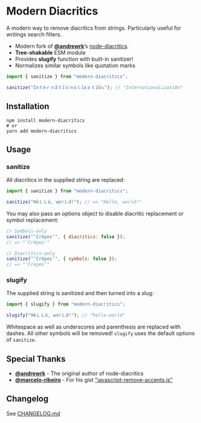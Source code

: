 # Modern Diacritics

A modern way to remove diacritics from strings. Particularly useful for writings search filters.

- Modern fork of [**@andrewrk**](https://github.com/andrewrk/)’s [node-diacritics](https://github.com/andrewrk/node-diacritics).
- **Tree-shakable** ESM module
- Provides **slugify** function with built-in sanitizer!
- Normalizes similar symbols like quotation marks

```js
import { sanitize } from "modern-diacritics";

sanitize("Iлｔèｒｎåｔïｏｎɑｌíƶａｔï߀ԉ"); // "Internationalizati0n"
```

## Installation

```shell
npm install modern-diacritics
# or
yarn add modern-diacritics
```

## Usage

### sanitize

All diacritics in the supplied string are replaced:

```js
import { sanitize } from "modern-diacritics";

sanitize("HêＬＬó, worＬd!"); // => "Hello, world!"
```

You may also pass an options object to disable diacritic replacement or symbol replacement:

```js
// Symbols-only
sanitize("’Crêpes‘", { diacritics: false });
// => "'Crêpes'"

// Diacritics-only
sanitize("’Crêpes‘", { symbols: false });
// => "’Crepes‘"
```

### slugify

The supplied string is sanitized and then turned into a slug:

```js
import { slugify } from "modern-diacritics";

slugify("HêＬＬó, worＬd!"); // "hello-world"
```

Whitespace as well as underscores and parenthesis are replaced with dashes. All other symbols will be removed! `slugify` uses the default options of `sanitize`.

## Special Thanks

- [**@andrewrk**](https://github.com/andrewrk/) - The original author of node-diacritics
- [**@marcelo-ribeiro**](https://github.com/marcelo-ribeiro) - For his gist ["javascript-remove-accents.js"](https://gist.github.com/marcelo-ribeiro/abd651b889e4a20e0bab558a05d38d77)

## Changelog

See [CHANGELOG.md](CHANGELOG.md)

